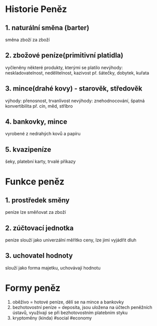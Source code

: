# Historie Peněz
## 1. naturální směna (barter)
směna zboží za zboží
## 2. zbožové peníze(primitivní platidla)
vyčleněny některé produkty, kterými se platilo
nevýhody: neskladovatelnost, nedělitelnost, kazivost
př. šátečky, dobytek, kuřata
## 3. mince(drahé kovy) - starověk, středověk
výhody: přenosnost, trvanlivost
nevýhody: znehodnocování, špatná konvertibilita
př. cín, měd, stříbro
## 4. bankovky, mince
vyrobené z nedrahých kovů a papíru
## 5. kvazipeníze
šeky, platební karty, trvalé příkazy
# Funkce peněz
## 1. prostředek směny
peníze lze směňovat za zboží
## 2. zúčtovací jednotka
peníze slouží jako univerzální měřítko ceny, lze jimi vyjádřit dluh
## 3. uchovatel hodnoty
slouží jako forma majetku, uchovávají hodnotu
# Formy peněz
1. oběživo = hotové peníze, dělí se na mince a bankovky
2. bezhotovostní peníze = deposita, jsou uložena na účtech peněžních ústavů, využívají se při bezhotovostním platebním styku
3. kryptoměny (kinda)
#social #economy 